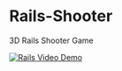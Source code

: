 # Rails-Shooter
3D Rails Shooter Game

[![Rails Video Demo](https://img.youtube.com/vi/L73pwKoBUgQ/0.jpg)](https://www.youtube.com/watch?v=L73pwKoBUgQ)
